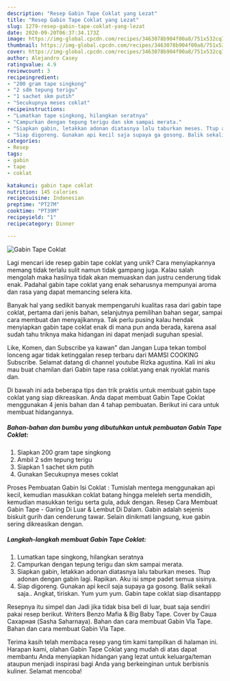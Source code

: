 ```yaml
---
description: "Resep Gabin Tape Coklat yang Lezat"
title: "Resep Gabin Tape Coklat yang Lezat"
slug: 1279-resep-gabin-tape-coklat-yang-lezat
date: 2020-09-20T06:37:34.173Z
image: https://img-global.cpcdn.com/recipes/3463078b904f00a8/751x532cq70/gabin-tape-coklat-foto-resep-utama.jpg
thumbnail: https://img-global.cpcdn.com/recipes/3463078b904f00a8/751x532cq70/gabin-tape-coklat-foto-resep-utama.jpg
cover: https://img-global.cpcdn.com/recipes/3463078b904f00a8/751x532cq70/gabin-tape-coklat-foto-resep-utama.jpg
author: Alejandro Casey
ratingvalue: 4.9
reviewcount: 3
recipeingredient:
- "200 gram tape singkong"
- "2 sdm tepung terigu"
- "1 sachet skm putih"
- "Secukupnya meses coklat"
recipeinstructions:
- "Lumatkan tape singkong, hilangkan seratnya"
- "Campurkan dengan tepung terigu dan skm sampai merata."
- "Siapkan gabin, letakkan adonan diatasnya lalu taburkan meses. Ttup adonan dengan gabin lagi. Rapikan. Aku isi smpe padet semua sisinya."
- "Siap digoreng. Gunakan api kecil saja supaya ga gosong. Balik sekali saja.. Angkat, tiriskan. Yum yum yum. Gabin tape coklat siap disantappp"
categories:
- Resep
tags:
- gabin
- tape
- coklat

katakunci: gabin tape coklat 
nutrition: 145 calories
recipecuisine: Indonesian
preptime: "PT27M"
cooktime: "PT39M"
recipeyield: "1"
recipecategory: Dinner

---
```



![Gabin Tape Coklat](https://img-global.cpcdn.com/recipes/3463078b904f00a8/751x532cq70/gabin-tape-coklat-foto-resep-utama.jpg)

Lagi mencari ide resep gabin tape coklat yang unik? Cara menyiapkannya memang tidak terlalu sulit namun tidak gampang juga. Kalau salah mengolah maka hasilnya tidak akan memuaskan dan justru cenderung tidak enak. Padahal gabin tape coklat yang enak seharusnya mempunyai aroma dan rasa yang dapat memancing selera kita.

Banyak hal yang sedikit banyak mempengaruhi kualitas rasa dari gabin tape coklat, pertama dari jenis bahan, selanjutnya pemilihan bahan segar, sampai cara membuat dan menyajikannya. Tak perlu pusing kalau hendak menyiapkan gabin tape coklat enak di mana pun anda berada, karena asal sudah tahu triknya maka hidangan ini dapat menjadi suguhan spesial.

Like, Komen, dan Subscribe ya kawan&#34; dan Jangan Lupa tekan tombol lonceng agar tidak ketinggalan resep terbaru dari MAMSI COOKING Subscribe. Selamat datang di channel youtube Rizka agustina. Kali ini aku mau buat chamilan dari Gabin tape rasa coklat.yang enak nyoklat manis dan.


Di bawah ini ada beberapa tips dan trik praktis untuk membuat gabin tape coklat yang siap dikreasikan. Anda dapat membuat Gabin Tape Coklat menggunakan 4 jenis bahan dan 4 tahap pembuatan. Berikut ini cara untuk membuat hidangannya.

<!--inarticleads1-->

##### Bahan-bahan dan bumbu yang dibutuhkan untuk pembuatan Gabin Tape Coklat:

1. Siapkan 200 gram tape singkong
1. Ambil 2 sdm tepung terigu
1. Siapkan 1 sachet skm putih
1. Gunakan Secukupnya meses coklat


Proses Pembuatan Gabin Isi Coklat : Tumislah mentega menggunakan api kecil, kemudian masukkan coklat batang hingga meleleh serta mendidih, kemudian masukkan terigu serta gula, aduk dengan. Resep Cara Membuat Gabin Tape - Garing Di Luar &amp; Lembut Di Dalam. Gabin adalah sejenis biskuit gurih dan cenderung tawar. Selain dinikmati langsung, kue gabin sering dikreasikan dengan. 

<!--inarticleads2-->

##### Langkah-langkah membuat Gabin Tape Coklat:

1. Lumatkan tape singkong, hilangkan seratnya
1. Campurkan dengan tepung terigu dan skm sampai merata.
1. Siapkan gabin, letakkan adonan diatasnya lalu taburkan meses. Ttup adonan dengan gabin lagi. Rapikan. Aku isi smpe padet semua sisinya.
1. Siap digoreng. Gunakan api kecil saja supaya ga gosong. Balik sekali saja.. Angkat, tiriskan. Yum yum yum. Gabin tape coklat siap disantappp


Resepnya itu simpel dan Jadi jika tidak bisa beli di luar, buat saja sendiri pakai resep berikut. Writers Benzo Mafia &amp; Big Baby Tape. Cover by Саша Сахарная (Sasha Saharnaya). Bahan dan cara membuat Gabin Vla Tape. Bahan dan cara membuat Gabin Vla Tape. 

Terima kasih telah membaca resep yang tim kami tampilkan di halaman ini. Harapan kami, olahan Gabin Tape Coklat yang mudah di atas dapat membantu Anda menyiapkan hidangan yang lezat untuk keluarga/teman ataupun menjadi inspirasi bagi Anda yang berkeinginan untuk berbisnis kuliner. Selamat mencoba!
